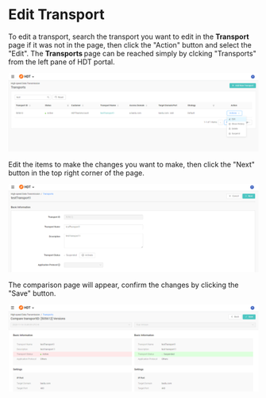 # Edit Transport

To edit a transport, search the transport you want to edit in the <strong> Transport </strong> page if it was not in the page, then click the "Action" button and select the "Edit".
The <strong> Transports </strong> page can be reached simply by clcking "Transports" from the left pane of HDT portal.

![null](</docs/resources/images/transports/edit-transport-1.png>)

Edit the items to make the changes you want to make, then click the "Next" button in the top right corner of the page.

![null](</docs/resources/images/transports/edit-transport-2.png>)

The comparison page will appear, confirm the changes by clicking the "Save" button.

![null](</docs/resources/images/transports/edit-transport-3.png>)

